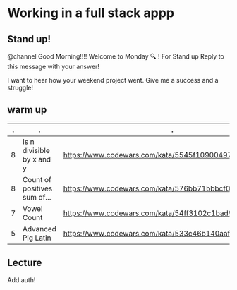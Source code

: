 # Working in a full stack appp

## Stand up!

@channel Good Morning!!!! Welcome to Monday :mag: ! For Stand up Reply to this message with your answer!

I want to hear how your weekend project went. Give me a success and a struggle!

## warm up

| .   | .                            | .                                                      |
| --- | ---------------------------- | ------------------------------------------------------ |
| 8   | Is n divisible by x and y    | https://www.codewars.com/kata/5545f109004975ea66000086 | javascript |
| 8   | Count of positives sum of... | https://www.codewars.com/kata/576bb71bbbcf0951d5000044 | javascript |
| 7   | Vowel Count                  | https://www.codewars.com/kata/54ff3102c1bad923760001f3 | javascript |
| 5   | Advanced Pig Latin           | https://www.codewars.com/kata/533c46b140aafec05b000d31 | javascript |

## Lecture

Add auth!
